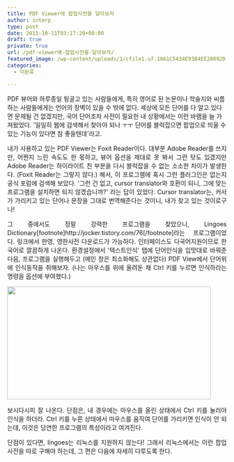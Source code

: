 ```yaml
---
title: PDF Viewer에 팝업사전을 달아보자
author: interp
type: post
date: 2011-10-11T03:17:20+00:00
draft: true
private: true
url: /pdf-viewer에-팝업사전을-달아보자/
featured_image: /wp-content/uploads/1/cfile1.uf.1861C5434E93B4EE28092D.png
categories:
  - 미분류

---
```

PDF 뷰어와 하루종일 뒹굴고 있는 사람들에게, 특히 영어로 된 논문이나 학술지와 씨름하는 사람들에게는 언어의 장벽이 있을 수 밖에 없다. 세상에 모든 단어를 다 알고 있다면 문제될 건 없겠지만, 국어 단어조차 사전이 필요한 내 상황에서는 이런 바램을 늘 가져왔었다. '일일히 웹에 검색해서 찾아야 되나 ㅜㅜ 단어를 블럭잡으면 팝업으로 띄울 수 있는 기능이 있다면 참 좋을텐데'라고.

<div style="text-align: justify;">
  내가 사용하고 있는 PDF Viewer는 Foxit Reader이다. 대부분 Adobe Reader를 쓰지만, 어쩐지 느린 속도도 한 몫하고, 뷰어 옵션을 제대로 못 봐서 그런 탓도 있겠지만 Adobe Reader는 하이라이트 친 부분을 다시 블럭잡을 수 없는 소소한 차이가 발생한다. (Foxit Reader는 그렇지 않다.) 해서, 이 프로그램에 혹시 그런 플러그인은 없는지 공식 포럼에 검색해 보았다. '그런 건 없고, cursor translator와 호환이 되니, 그에 맞는 프로그램을 설치하면 되지 않겠습니까?' 라는 답이 있었다. Cursor translator는, 커서가 가리키고 있는 단어나 문장을 그대로 번역해준다는 것이니, 내가 찾고 있는 것이로구나!</p> 
  
  <p>
    그 중에서도 정말 강력한 프로그램을 찾았으니, Lingoes Dictionary[footnote]http://jocker.tistory.com/76[/footnote]라는 프로그램이었다. 링크에서 한영, 영한사전 다운로드가 가능하다. 인터페이스도 다국어지원이므로 한국어로 깔끔하게 나온다. 환경설정에서 '텍스트인식' 탭에 단어인식을 입맛대로 바꿔준 다음, 프로그램을 실행해두고 (메인 창은 최소화해도 상관없다) PDF View에서 단어위에 인식동작을 취해보자. (나는 마우스를 위에 올려둔 채 Ctrl 키를 누르면 인식하라는 명령을 옵션에 부여했다.)
  </p>
  
  <p style="margin:0">
    <img src="http://interp.iwinv.net/wp-content/uploads/1/cfile1.uf.1861C5434E93B4EE28092D.png" class="aligncenter" width="467" height="260" alt="" filename="1.png" filemime="image/jpeg" />
  </p>
  
  <p>
    보시다시피 잘 나온다. 단점은, 내 경우에는 마우스를 올린 상태에서 Ctrl 키를 눌러야 인식을 하더라. Ctrl 키를 누른 상태에서 마우스를 움직여 단어를 가리키면 인식이 안 되는데, 이것은 당연한 프로그램의 특성이라고 여겨진다.
  </p>
  
  <p>
    단점이 있다면, lingoes는 리눅스를 지원하지 않는다! 그래서 리눅스에서는 이런 팝업 사전을 따로 구해야 하는데, 그 편은 다음에 자세히 다루도록 한다.&nbsp;
  </p>
</div>